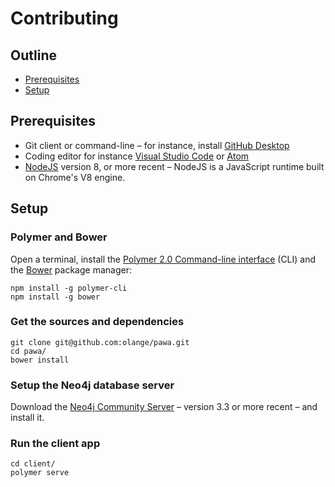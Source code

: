 # Contributing

## Outline

* [Prerequisites](#prerequisites)
* [Setup](#setup)

## Prerequisites

* Git client or command-line – for instance, install [GitHub Desktop](https://desktop.github.com)
* Coding editor for instance [Visual Studio Code](https://code.visualstudio.com) or [Atom](https://atom.io)
* [NodeJS](https://nodejs.org/en/) version 8, or more recent – NodeJS is a JavaScript runtime built on Chrome's V8 engine.

## Setup

### Polymer and Bower

Open a terminal, install the [Polymer 2.0 Command-line interface](https://www.polymer-project.org/2.0/start/install-2-0) (CLI) and the [Bower](https://bower.io) package manager:

```
npm install -g polymer-cli
npm install -g bower
```

### Get the sources and dependencies

```
git clone git@github.com:olange/pawa.git
cd pawa/
bower install
```

### Setup the Neo4j database server

Download the [Neo4j Community Server](https://neo4j.com/download/other-releases/#releases) – version 3.3 or more recent – and install it.

### Run the client app

```
cd client/
polymer serve
```